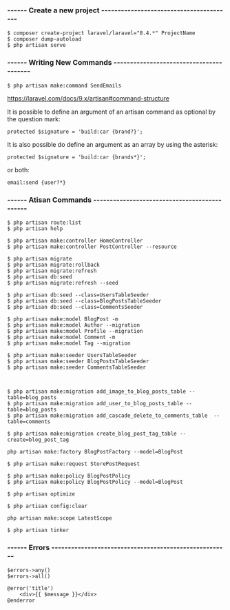 ### ------ Create a new project ----------------------------------------

    $ composer create-project laravel/laravel="8.4.*" ProjectName
    $ composer dump-autoload
    $ php artisan serve


### ------ Writing New Commands ----------------------------------------

    $ php artisan make:command SendEmails

https://laravel.com/docs/9.x/artisan#command-structure

It is possible to define an argument of an artisan command as optional by the question mark:

    protected $signature = 'build:car {brand?}';

It is also possible do define an argument as an array by using the asterisk:

    protected $signature = 'build:car {brands*}';

or both:

    email:send {user?*}


### ------ Atisan Commands ---------------------------------------------

    $ php artisan route:list
    $ php artisan help

    $ php artisan make:controller HomeController
    $ php artisan make:controller PostController --resource

    $ php artisan migrate
    $ php artisan migrate:rollback
    $ php artisan migrate:refresh
    $ php artisan db:seed
    $ php artisan migrate:refresh --seed

    $ php artisan db:seed --class=UsersTableSeeder
    $ php artisan db:seed --class=BlogPostsTableSeeder
    $ php artisan db:seed --class=CommentsSeeder

    $ php artisan make:model BlogPost -m
    $ php artisan make:model Author --migration
    $ php artisan make:model Profile --migration
    $ php artisan make:model Comment -m
    $ php artisan make:model Tag --migration

    $ php artisan make:seeder UsersTableSeeder
    $ php artisan make:seeder BlogPostsTableSeeder
    $ php artisan make:seeder CommentsTableSeeder



    $ php artisan make:migration add_image_to_blog_posts_table --table=blog_posts
    $ php artisan make:migration add_user_to_blog_posts_table --table=blog_posts
    $ php artisan make:migration add_cascade_delete_to_comments_table  --table=comments

    $ php artisan make:migration create_blog_post_tag_table --create=blog_post_tag

    php artisan make:factory BlogPostFactory --model=BlogPost

    $ php artisan make:request StorePostRequest

    $ php artisan make:policy BlogPostPolicy
    $ php artisan make:policy BlogPostPolicy --model=BlogPost

    $ php artisan optimize
    
    $ php artisan config:clear

    php artisan make:scope LatestScope

    $ php artisan tinker

### ------ Errors ------------------------------------------------------
    $errors->any()
    $errors->all()

    @error('title')
        <div>{{ $message }}</div>
    @enderror

    



